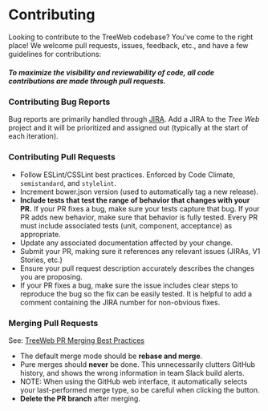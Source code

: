 # Contributing

Looking to contribute to the TreeWeb codebase? You've come to the right place! We welcome pull requests, issues, feedback, etc., and have a few guidelines for contributions:

##### To maximize the visibility and reviewability of code, all code contributions are made through pull requests.

### Contributing Bug Reports

Bug reports are primarily handled through [JIRA](https://almtools.ldschurch.org/fhjira/issues/). Add a JIRA to the _Tree Web_ project and it will be prioritized and assigned out (typically at the start of each iteration).

### Contributing Pull Requests

- Follow ESLint/CSSLint best practices. Enforced by Code Climate, `semistandard`, and `stylelint`.
- Increment bower.json version (used to automatically tag a new release).
- **Include tests that test the range of behavior that changes with your PR.** If your PR fixes a bug, make sure your tests capture that bug. If your PR adds new behavior, make sure that behavior is fully tested. Every PR must include associated tests (unit, component, acceptance) as appropriate.
- Update any associated documentation affected by your change.
- Submit your PR, making sure it references any relevant issues (JIRAs, V1 Stories, etc.)
- Ensure your pull request description accurately describes the changes you are proposing.
- If your PR fixes a bug, make sure the issue includes clear steps to reproduce the bug so the fix can be easily tested. It is helpful to add a comment containing the JIRA number for non-obvious fixes.

### Merging Pull Requests

See: [TreeWeb PR Merging Best Practices](https://github.com/fs-webdev/tree/wiki/Merging-Pull-Requests)

- The default merge mode should be **rebase and merge**.
- Pure merges should **never** be done. This unnecessarily clutters GitHub history, and shows the wrong information in team Slack build alerts.
- NOTE: When using the GitHub web interface, it automatically selects your last-performed merge type, so be careful when clicking the button.
- **Delete the PR branch** after merging.
